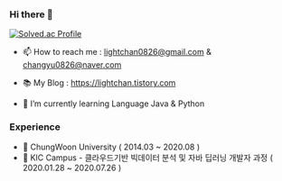 ### Hi there 👋

[![Solved.ac Profile](http://mazassumnida.wtf/api/v2/generate_badge?boj=lcg0826)](https://solved.ac/lcg0826/)
<!--
**lcg0826/lcg0826** is a ✨ _special_ ✨ repository because its `README.md` (this file) appears on your GitHub profile.

Here are some ideas to get you started:

- 🔭 I’m currently working on ...
- 🌱 I’m currently learning ...
- 👯 I’m looking to collaborate on ...
- 🤔 I’m looking for help with ...
- 💬 Ask me about ...
- 📫 How to reach me: ...
- 😄 Pronouns: ...
- ⚡ Fun fact: ...
-->

- 📫 How to reach me : lightchan0826@gmail.com & changyu0826@naver.com

- 📚 My Blog : https://lightchan.tistory.com

- 🌱 I’m currently learning Language Java & Python

### Experience

- :school: ChungWoon University ( 2014.03 ~ 2020.08 )
- :closed_book: KIC Campus - 클라우드기반 빅데이터 분석 및 자바 딥러닝 개발자 과정 ( 2020.01.28 ~ 2020.07.26 )

